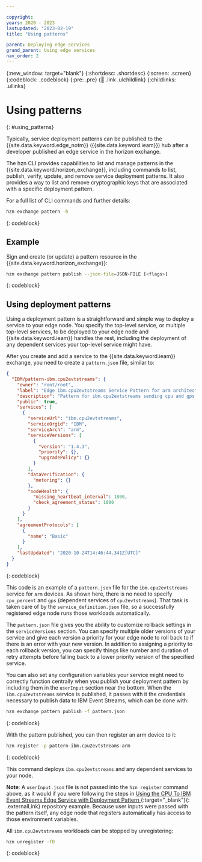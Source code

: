 ```yaml
---

copyright:
years: 2020 - 2023
lastupdated: "2023-02-19"
title: "Using patterns"

parent: Deploying edge services
grand_parent: Using edge services
nav_order: 2
---
```


{:new_window: target="blank"}
{:shortdesc: .shortdesc}
{:screen: .screen}
{:codeblock: .codeblock}
{:pre: .pre}
{:child: .link .ulchildlink}
{:childlinks: .ullinks}

# Using patterns
{: #using_patterns}

Typically, service deployment patterns can be published to the {{site.data.keyword.edge_notm}} ({{site.data.keyword.ieam}}) hub after a developer published an edge service in the horizon exchange.

The hzn CLI provides capabilities to list and manage patterns in the {{site.data.keyword.horizon_exchange}}, including commands to list, publish, verify, update, and remove service deployment patterns. It also provides a way to list and remove cryptographic keys that are associated with a specific deployment pattern.

For a full list of CLI commands and further details:

```bash
hzn exchange pattern -h
```
{: codeblock}

## Example

Sign and create (or update) a pattern resource in the {{site.data.keyword.horizon_exchange}}:

```bash
hzn exchange pattern publish --json-file=JSON-FILE [<flags>]
```
{: codeblock}

## Using deployment patterns

Using a deployment pattern is a straightforward and simple way to deploy a service to your edge node. You specify the top-level service, or multiple top-level services, to be deployed to your edge node and {{site.data.keyword.ieam}} handles the rest, including the deployment of any dependent services your top-level service might have.

After you create and add a service to the {{site.data.keyword.ieam}} exchange, you need to create a `pattern.json` file, similar to:

```json
{
  "IBM/pattern-ibm.cpu2evtstreams": {
    "owner": "root/root",
    "label": "Edge ibm.cpu2evtstreams Service Pattern for arm architectures",
    "description": "Pattern for ibm.cpu2evtstreams sending cpu and gps info to the IBM Event Streams",
    "public": true,
    "services": [
      {
        "serviceUrl": "ibm.cpu2evtstreams",
        "serviceOrgid": "IBM",
        "serviceArch": "arm",
        "serviceVersions": [
          {
            "version": "1.4.3",
            "priority": {},
            "upgradePolicy": {}
          }
        ],
        "dataVerification": {
          "metering": {}
        },
        "nodeHealth": {
          "missing_heartbeat_interval": 1800,
          "check_agreement_status": 1800
        }
      }
    ],
    "agreementProtocols": [
      {
        "name": "Basic"
      }
    ],
    "lastUpdated": "2020-10-24T14:46:44.341Z[UTC]"
  }
}
```
{: codeblock}

This code is an example of a `pattern.json` file for the `ibm.cpu2evtstreams` service for `arm` devices. As shown here, there is no need to specify `cpu_percent` and `gps` (dependent services of `cpu2evtstreams`). That task is taken care of by the `service_definition.json` file, so a successfully registered edge node runs those workloads automatically.

The `pattern.json` file gives you the ability to customize rollback settings in the `serviceVersions` section. You can specify multiple older versions of your service and give each version a priority for your edge node to roll back to if there is an error with your new version. In addition to assigning a priority to each rollback version, you can specify things like number and duration of retry attempts before falling back to a lower priority version of the specified service.

You can also set any configuration variables your service might need to correctly function centrally when you publish your deployment pattern by including them in the `userInput` section near the bottom. When the `ibm.cpu2evtstreams` service is published, it passes with it the credentials necessary to publish data to IBM Event Streams, which can be done with:

```bash
hzn exchange pattern publish -f pattern.json
```
{: codeblock}

With the pattern published, you can then register an arm device to it:

```bash
hzn register -p pattern-ibm.cpu2evtstreams-arm
```
{: codeblock}

This command deploys `ibm.cpu2evtstreams` and any dependent services to your node.

**Note**: A `userInput.json` file is not passed into the `hzn register` command above, as it would if you were following the steps in [Using the CPU To IBM Event Streams Edge Service with Deployment Pattern ](https://github.com/open-horizon/examples/tree/master/edge/evtstreams/cpu2evtstreams#-using-the-cpu-to-ibm-event-streams-edge-service-with-deployment-pattern){:target="_blank"}{: .externalLink} repository example. Because user inputs were passed with the pattern itself, any edge node that registers automatically has access to those environment variables.

All `ibm.cpu2evtstreams` workloads can be stopped by unregistering:

```bash
hzn unregister -fD
```
{: codeblock}
